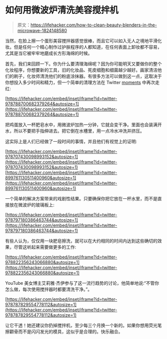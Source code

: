 # 如何用微波炉清洗美容搅拌机

> 原文：<https://lifehacker.com/how-to-clean-beauty-blenders-in-the-microwave-1824148580>

当然，在脸上擦一个蛋形美容搅拌器感觉很棒，而且它可以如入无人之境地平滑化妆。但是任何一个精心制作过护肤程序的人都知道，在任何表面上卸妆都不容易，尤其是当它被牢牢地磨成长方形海绵的时候。



首先，我们来回顾一下。你为什么要清理海绵呢？因为你可能明天又要做你的整个化妆程序，你想要新的工具，旧的化妆品、死皮细胞和细菌越少越好。画家清洁他们的刷子，化妆师清洗他们的粉底涂抹器。有很多方法可以做到这一点，这取决于你想投入多少时间和精力，但一个简单的清理方法在 Twitter [moments](https://twitter.com/i/moments/978930203564101634) 中再次走红:

 [https://lifehacker.com/embed/inset/iframe?id=twitter-978788700682379264&autosize=1](https://lifehacker.com/embed/inset/iframe?id=twitter-978788700682379264&autosize=1) 

把鸡蛋放入一杯肥皂水中，用微波炉加热一分钟，它就会变干净。里面也会装满开水，所以不要把手指伸进去。把它倒在水槽里，用一点冷水冲洗并挤压。

这实际上是人们已经做了一段时间的事情，并且他们有视觉上的证明:

 [https://lifehacker.com/embed/inset/iframe?id=twitter-978707430098993152&autosize=1](https://lifehacker.com/embed/inset/iframe?id=twitter-978707430098993152&autosize=1)  [https://lifehacker.com/embed/inset/iframe?id=twitter-899761130511400960&autosize=1](https://lifehacker.com/embed/inset/iframe?id=twitter-899761130511400960&autosize=1) 

一个简单的解决方案带来的戏剧性结果。只要确保你把它放在一杯水里，而不是直接放在微波炉的玻璃板上:

 [https://lifehacker.com/embed/inset/iframe?id=twitter-978797180386463744&autosize=1](https://lifehacker.com/embed/inset/iframe?id=twitter-978797180386463744&autosize=1) 

有些人认为，仅仅用一块肥皂擦洗，就可以在大约相同的时间内达到这些确切的效果，尽管这听起来需要做更多的工作:

 [https://lifehacker.com/embed/inset/iframe?id=twitter-978822356243066880&autosize=1](https://lifehacker.com/embed/inset/iframe?id=twitter-978822356243066880&autosize=1) 

YouTube 美女博主艾莉雅·杰伊参与了这一流行趋势的讨论，他简单地说:“不管你怎么做，每次使用搅拌器时都要清洗干净。”。

 [https://lifehacker.com/embed/inset/iframe?id=twitter-978787829554778112&autosize=1](https://lifehacker.com/embed/inset/iframe?id=twitter-978787829554778112&autosize=1) 

让它干透！她还建议你扔掉搅拌机，至少每三个月换一个新的。如果你想用荧光笔擦颧骨而不是闪闪发光的模具，这似乎是合理的。快乐融合。